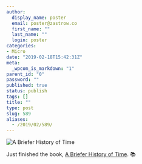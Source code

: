 ```yaml
---
author:
  display_name: poster
  email: poster@zastrow.co
  first_name: ""
  last_name: ""
  login: poster
categories:
- Micro
date: "2019-02-18T15:42:31Z"
meta:
  _wpcom_is_markdown: "1"
parent_id: "0"
password: ""
published: true
status: publish
tags: []
title: ""
type: post
slug: 589
aliases:
  - /2019/02/589/
---
```

<p><img src="https://i.gr-assets.com/images/S/compressed.photo.goodreads.com/books/1293544209l/10049627.jpg" alt="A Briefer History of Time" /></p>

<p>Just finished the book, <a href="https://www.goodreads.com/review/show/2717532150?utm_medium=api&amp;utm_source=rss">A Briefer History of Time</a>. 📚</p>
